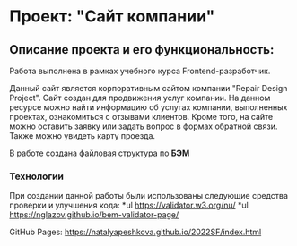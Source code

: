 # Проект: "Сайт компании"

## Описание проекта и его функциональность:

Работа выполнена в рамках учебного курса Frontend-разработчик. 

Данный сайт является корпоративным сайтом компании "Repair Design Project". 
Сайт создан для продвижения услуг компании.
На данном ресурсе можно найти информацию об услугах компании, выполненных проектах, ознакомиться с отзывами клиентов.
Кроме того, на сайте можно оставить заявку или задать вопрос в формах обратной связи. 
Также можно увидеть карту проезда. 

В работе сoздана файловая структура по **БЭМ**

### Технологии
При создании данной работы были использованы следующие средства проверки и улучшения кода:
*ul  https://validator.w3.org/nu/
*ul  https://nglazov.github.io/bem-validator-page/


GitHub Pages: https://natalyapeshkova.github.io/2022SF/index.html
